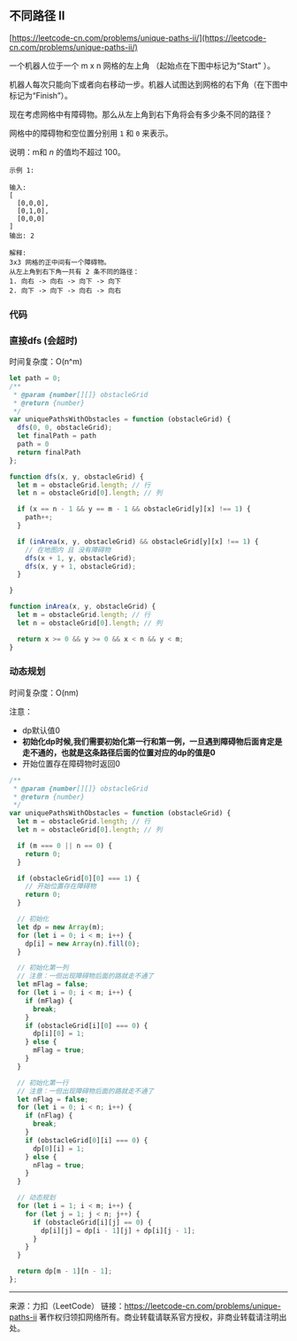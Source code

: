 ## 不同路径 II

[https://leetcode-cn.com/problems/unique-paths-ii/](https://leetcode-cn.com/problems/unique-paths-ii/)



一个机器人位于一个 m x n 网格的左上角 （起始点在下图中标记为“Start” ）。

机器人每次只能向下或者向右移动一步。机器人试图达到网格的右下角（在下图中标记为“Finish”）。

现在考虑网格中有障碍物。那么从左上角到右下角将会有多少条不同的路径？



网格中的障碍物和空位置分别用 `1` 和 `0` 来表示。



说明：m和 *n* 的值均不超过 100。



```
示例 1:

输入:
[
  [0,0,0],
  [0,1,0],
  [0,0,0]
]
输出: 2

解释:
3x3 网格的正中间有一个障碍物。
从左上角到右下角一共有 2 条不同的路径：
1. 向右 -> 向右 -> 向下 -> 向下
2. 向下 -> 向下 -> 向右 -> 向右
```





### 代码



### 直接dfs (会超时)

时间复杂度：O(n^m)



```js
let path = 0;
/**
 * @param {number[][]} obstacleGrid
 * @return {number}
 */
var uniquePathsWithObstacles = function (obstacleGrid) {
  dfs(0, 0, obstacleGrid);
  let finalPath = path
  path = 0 
  return finalPath
};

function dfs(x, y, obstacleGrid) {
  let m = obstacleGrid.length; // 行
  let n = obstacleGrid[0].length; // 列

  if (x == n - 1 && y == m - 1 && obstacleGrid[y][x] !== 1) {
    path++;
  }

  if (inArea(x, y, obstacleGrid) && obstacleGrid[y][x] !== 1) {
    // 在地图内 且 没有障碍物
    dfs(x + 1, y, obstacleGrid);
    dfs(x, y + 1, obstacleGrid);
  }

}

function inArea(x, y, obstacleGrid) {
  let m = obstacleGrid.length; // 行
  let n = obstacleGrid[0].length; // 列

  return x >= 0 && y >= 0 && x < n && y < m;
}

```







### 动态规划



时间复杂度：O(nm)



注意：

* dp默认值0
* **初始化dp时候,我们需要初始化第一行和第一例，一旦遇到障碍物后面肯定是走不通的，也就是这条路径后面的位置对应的dp的值是0**
* 开始位置存在障碍物时返回0



```js
/**
 * @param {number[][]} obstacleGrid
 * @return {number}
 */
var uniquePathsWithObstacles = function (obstacleGrid) {
  let m = obstacleGrid.length; // 行
  let n = obstacleGrid[0].length; // 列

  if (m === 0 || n == 0) {
    return 0;
  }

  if (obstacleGrid[0][0] === 1) {
    // 开始位置存在障碍物
    return 0;
  }

  // 初始化
  let dp = new Array(m);
  for (let i = 0; i < m; i++) {
    dp[i] = new Array(n).fill(0);
  }

  // 初始化第一列
  // 注意：一但出现障碍物后面的路就走不通了
  let mFlag = false;
  for (let i = 0; i < m; i++) {
    if (mFlag) {
      break;
    }
    if (obstacleGrid[i][0] === 0) {
      dp[i][0] = 1;
    } else {
      mFlag = true;
    }
  }

  // 初始化第一行
  // 注意：一但出现障碍物后面的路就走不通了
  let nFlag = false;
  for (let i = 0; i < n; i++) {
    if (nFlag) {
      break;
    }
    if (obstacleGrid[0][i] === 0) {
      dp[0][i] = 1;
    } else {
      nFlag = true;
    }
  }

  // 动态规划
  for (let i = 1; i < m; i++) {
    for (let j = 1; j < n; j++) {
      if (obstacleGrid[i][j] == 0) {
        dp[i][j] = dp[i - 1][j] + dp[i][j - 1];
      }
    }
  }

  return dp[m - 1][n - 1];
};
```











------



来源：力扣（LeetCode）
链接：https://leetcode-cn.com/problems/unique-paths-ii
著作权归领扣网络所有。商业转载请联系官方授权，非商业转载请注明出处。















































